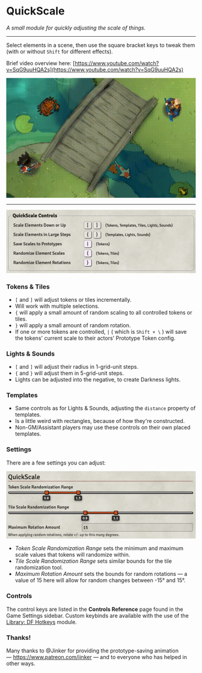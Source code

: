 # QuickScale

_A small module for quickly adjusting the scale of things._

---

Select elements in a scene, then use the square bracket keys to tweak them (with or without `Shift` for different effects).

Brief video overview here: [https://www.youtube.com/watch?v=SqG9uuHQA2s](https://www.youtube.com/watch?v=SqG9uuHQA2s)

![Demo](doc/QuickDemo.gif)

---

![Controls](doc/Controls.png)

### Tokens & Tiles
* `[` and `]` will adjust tokens or tiles incrementally.
* Will work with multiple selections.
* `{` will apply a small amount of random scaling to all controlled tokens or tiles.
* `}` will apply a small amount of random rotation.
* If one or more tokens are controlled, `|` ( which is `Shift + \` ) will save the tokens' current scale to their actors' Prototype Token config.

### Lights & Sounds
* `[` and `]` will adjust their radius in 1-grid-unit steps.
* `{` and `}` will adjust them in 5-grid-unit steps.
* Lights can be adjusted into the negative, to create Darkness lights.

### Templates
* Same controls as for Lights & Sounds, adjusting the `distance` property of templates.
* Is a little weird with rectangles, because of how they're constructed.
* Non-GM/Assistant players may use these controls on their own placed templates.

### Settings
There are a few settings you can adjust:

![Settings](doc/Settings.png)
* _Token Scale Randomization Range_ sets the minimum and maximum scale values that tokens will randomize within.
* _Tile Scale Randomization Range_ sets similar bounds for the tile randomization tool.
* _Maximum Rotation Amount_ sets the bounds for random rotations — a value of 15 here will allow for random changes between -15° and 15°.

### Controls
The control keys are listed in the **Controls Reference** page found in the Game Settings sidebar. Custom keybinds are available with the use of the [Library: DF Hotkeys](https://foundryvtt.com/packages/lib-df-hotkeys) module.

### Thanks!
Many thanks to @Jinker for providing the prototype-saving animation — https://www.patreon.com/jinker — and to everyone who has helped in other ways.
